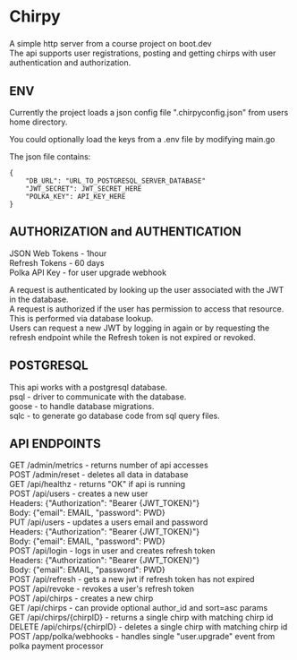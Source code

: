 # Chirpy

###

A simple http server from a course project on boot.dev<br>
The api supports user registrations, posting and getting chirps with user authentication and authorization.<br>

## ENV

Currently the project loads a json config file ".chirpyconfig.json" from users home directory.<br>

You could optionally load the keys from a .env file by modifying main.go<br>

The json file contains:<br>

```
{
    "DB_URL": "URL_TO_POSTGRESQL_SERVER_DATABASE"
    "JWT_SECRET": JWT_SECRET_HERE
    "POLKA_KEY": API_KEY_HERE
}
```

## AUTHORIZATION and AUTHENTICATION

JSON Web Tokens - 1hour<br>
Refresh Tokens - 60 days<br>
Polka API Key - for user upgrade webhook<br>

A request is authenticated by looking up the user associated with the JWT in the database.<br>
A request is authorized if the user has permission to access that resource. This is performed via database lookup.<br>
Users can request a new JWT by logging in again or by requesting the refresh endpoint while the Refresh token is not expired or revoked.<br>

## POSTGRESQL

This api works with a postgresql database.<br>
psql - driver to communicate with the database.<br>
goose - to handle database migrations.<br>
sqlc - to generate go database code from sql query files.<br>

## API ENDPOINTS

GET /admin/metrics - returns number of api accesses<br>
POST /admin/reset - deletes all data in database<br>
GET /api/healthz - returns "OK" if api is running<br>
POST /api/users - creates a new user<br>
Headers: {"Authorization": "Bearer {JWT_TOKEN}"}<br>
Body: {"email": EMAIL, "password": PWD}<br>
PUT /api/users - updates a users email and password<br>
Headers: {"Authorization": "Bearer {JWT_TOKEN}"}<br>
Body: {"email": EMAIL, "password": PWD}<br>
POST /api/login - logs in user and creates refresh token<br>
Headers: {"Authorization": "Bearer {JWT_TOKEN}"}<br>
Body: {"email": EMAIL, "password": PWD}<br>
POST /api/refresh - gets a new jwt if refresh token has not expired<br>
POST /api/revoke - revokes a user's refresh token<br>
POST /api/chirps - creates a new chirp<br>
GET /api/chirps - can provide optional author_id and sort=asc params<br>
GET /api/chirps/{chirpID} - returns a single chirp with matching chirp id<br>
DELETE /api/chirps/{chirpID} - deletes a single chirp with matching chirp id<br>
POST /app/polka/webhooks - handles single "user.upgrade" event from polka payment processor<br>

